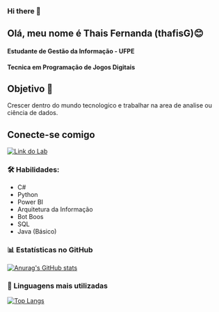 ### Hi there 👋


## Olá, meu nome é Thais Fernanda (thafisG)😊

#### Estudante de Gestão da Informação - UFPE
#### Tecnica em Programação de Jogos Digitais 

## Objetivo 🎯
Crescer dentro do mundo tecnologico e trabalhar na area de analise ou ciência de dados.

## Conecte-se comigo

[![Link do Lab](https://img.shields.io/badge/-LinkedIn-%230077B5?style=for-the-badge&logo=linkedin&logoColor=white) ](https://www.linkedin.com/in/thais-guedes-7a69b027b/)

### 🛠 Habilidades:
- C# 
- Python
- Power BI
- Arquitetura da Informação
- Bot Boos
- SQL
- Java (Básico)

### 📊 Estatísticas no GitHub
[![Anurag's GitHub stats](https://github-readme-stats.vercel.app/api?username=thafisG)](https://github.com/anuraghazra/github-readme-stats)

### 🚀 Linguagens mais utilizadas
[![Top Langs](https://github-readme-stats.vercel.app/api/top-langs/?username=thafisG&layout=donut)](https://github.com/anuraghazra/github-readme-stats)

